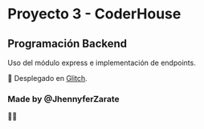 # Proyecto 3 - CoderHouse
## Programación Backend

Uso del módulo express e implementación de endpoints.

🤩 Desplegado en [Glitch]. 

### Made by @JhennyferZarate
🌻💛

[Glitch]: https://jazzy-precious-politician.glitch.me